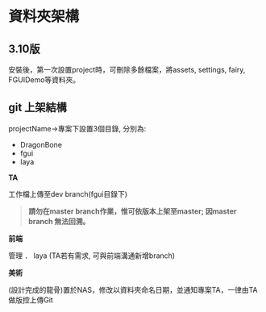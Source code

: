 # 資料夾架構

## 3.10版

安裝後，第一次設置project時，可刪除多餘檔案，將assets, settings, fairy, FGUIDemo等資料夾。

## git 上架結構

projectName-&gt;專案下設置3個目錄, 分別為:

* DragonBone
* fgui
* laya

**TA**

工作檔上傳至dev branch\(fgui目錄下\)

> **請勿在master branch作業，惟可依版本上架至master; 因master branch 無法回溯。**

**前端**

管理 ． laya \(TA若有需求, 可與前端溝通新增branch\)

**美術**

\(設計完成的龍骨\)置於NAS，修改以資料夾命名日期，並通知專案TA，一律由TA 做版控上傳Git

